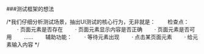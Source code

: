 ###测试框架的想法

/*我们仔细分析测试场景，抽出UI测试的核心行为，无非就是：
　　检查点：
　　· 页面元素是否存在
　　· 页面元素显示内容是否正确
　　· 页面元素是否可用
　　……
　　辅助功能：
　　· 等待元素出现
　　· 点击某页面元素
　　· 给元素输入内容
  */
